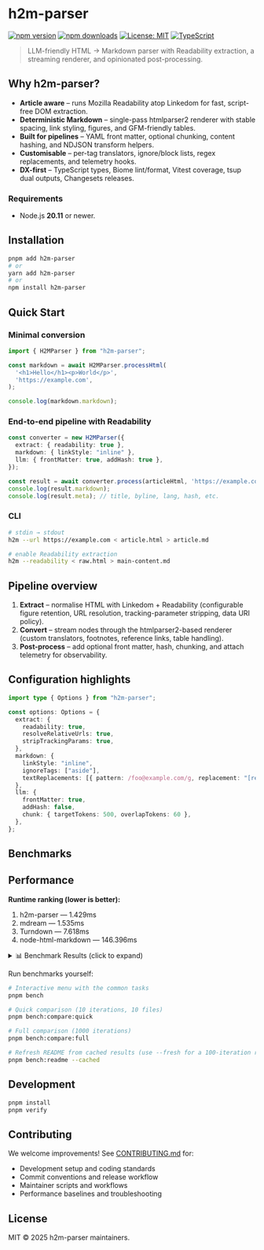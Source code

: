 # h2m-parser

[![npm version](https://img.shields.io/npm/v/h2m-parser.svg)](https://www.npmjs.com/package/h2m-parser)
[![npm downloads](https://img.shields.io/npm/dm/h2m-parser.svg)](https://www.npmjs.com/package/h2m-parser)
[![License: MIT](https://img.shields.io/badge/License-MIT-blue.svg)](https://opensource.org/licenses/MIT)
[![TypeScript](https://img.shields.io/badge/TypeScript-Ready-blue.svg)](https://www.typescriptlang.org/)

> LLM-friendly HTML → Markdown parser with Readability extraction, a streaming renderer, and opinionated post-processing.

## Why h2m-parser?

- **Article aware** – runs Mozilla Readability atop Linkedom for fast, script-free DOM extraction.
- **Deterministic Markdown** – single-pass htmlparser2 renderer with stable spacing, link styling, figures, and GFM-friendly tables.
- **Built for pipelines** – YAML front matter, optional chunking, content hashing, and NDJSON transform helpers.
- **Customisable** – per-tag translators, ignore/block lists, regex replacements, and telemetry hooks.
- **DX-first** – TypeScript types, Biome lint/format, Vitest coverage, tsup dual outputs, Changesets releases.

### Requirements

- Node.js **20.11** or newer.

## Installation

```bash
pnpm add h2m-parser
# or
yarn add h2m-parser
# or
npm install h2m-parser
```

## Quick Start

### Minimal conversion

```ts
import { H2MParser } from "h2m-parser";

const markdown = await H2MParser.processHtml(
  '<h1>Hello</h1><p>World</p>',
  'https://example.com',
);

console.log(markdown.markdown);
```

### End-to-end pipeline with Readability

```ts
const converter = new H2MParser({
  extract: { readability: true },
  markdown: { linkStyle: "inline" },
  llm: { frontMatter: true, addHash: true },
});

const result = await converter.process(articleHtml, 'https://example.com');
console.log(result.markdown);
console.log(result.meta); // title, byline, lang, hash, etc.
```

### CLI

```bash
# stdin → stdout
h2m --url https://example.com < article.html > article.md

# enable Readability extraction
h2m --readability < raw.html > main-content.md
```

## Pipeline overview

1. **Extract** – normalise HTML with Linkedom + Readability (configurable figure retention, URL resolution, tracking-parameter stripping, data URI policy).
2. **Convert** – stream nodes through the htmlparser2-based renderer (custom translators, footnotes, reference links, table handling).
3. **Post-process** – add optional front matter, hash, chunking, and attach telemetry for observability.

## Configuration highlights

```ts
import type { Options } from "h2m-parser";

const options: Options = {
  extract: {
    readability: true,
    resolveRelativeUrls: true,
    stripTrackingParams: true,
  },
  markdown: {
    linkStyle: "inline",
    ignoreTags: ["aside"],
    textReplacements: [{ pattern: /foo@example.com/g, replacement: "[redacted]" }],
  },
  llm: {
    frontMatter: true,
    addHash: false,
    chunk: { targetTokens: 500, overlapTokens: 60 },
  },
};
```

## Benchmarks

<!-- BENCHMARK:START -->
<!-- Last updated: 2025-09-28T17:49:57.461Z -->

## Performance

**Runtime ranking (lower is better):**
1. h2m-parser — 1.429ms
2. mdream — 1.535ms
3. Turndown — 7.618ms
4. node-html-markdown — 146.396ms

<details>
<summary>📊 Benchmark Results (click to expand)</summary>

### Benchmark Methodology

- **Dataset:** 93 files (4 synthetic + 89 real HTML documents)
- **Dataset path:** tests/fixtures
- **File sizes:** 21KB to 1771KB (mean: ~119KB)
- **Iterations:** 100 per file for statistical significance
- **Total runtime:** 710.6 seconds
- **Environment:** Node.js with standard V8 optimizations

### Average Processing Time

Tested across 93 files in tests/fixtures (up to 1771KB):

| Library | Without Readability | With Readability | Relative |
|---------|---------------------|------------------|----------|
| **h2m-parser** ✅ | **1.429ms** | 15.656ms | **Fastest** |
| mdream | 1.535ms | ❌ Not supported | 1.07x slower |
| Turndown | 7.618ms | ❌ Not supported | 5.33x slower |
| node-html-markdown | 146.396ms | ❌ Not supported | 102.48x slower |

**Readability overhead (h2m-parser):** +14.228ms (enables article extraction + content cleaning)

### Performance Analysis

- **Fastest baseline:** h2m-parser averages 1.429ms per document without Readability.
- **h2m-parser vs Turndown:** 5.33x faster (7.618ms → 1.429ms)
- **h2m-parser vs node-html-markdown:** 102.48x faster (146.396ms → 1.429ms)
- **h2m-parser vs mdream:** 1.07x faster (1.535ms → 1.429ms)
- **Readability impact:** 11.0x slower when enabled (1.429ms → 15.656ms)
- **Token savings vs raw HTML:** 24051 tokens saved (95.63%) on tests/fixtures/039c4b966d1f2a0c589ac0aad211fe65500ad1cb58c7f45b34251db7056803ec.html.
- **Algorithmic complexity:** O(n) linear scaling confirmed across file sizes

### Performance Projections

Estimated processing times for different file sizes (without Readability):

```
  100KB  1ms
  1MB    12ms
  10MB   123ms
  100MB  1.2s
```

*Based on linear scaling from 119KB average file size at 1.429ms*

### Detailed Results by File Size

#### tiny (18 bytes)

| Library | Mean (ms) | P95 (ms) | P99 (ms) |
|---------|-----------|----------|----------|
| h2m-parser (no Readability) | 0.013 | 0.026 | 0.029 |
| h2m-parser (with Readability) | 0.211 | 0.323 | 0.346 |
| Turndown | 0.024 | 0.045 | 0.054 |
| node-html-markdown | 0.012 | 0.018 | 0.022 |
| Mdream | 0.005 | 0.008 | 0.011 |

#### small (84 bytes)

| Library | Mean (ms) | P95 (ms) | P99 (ms) |
|---------|-----------|----------|----------|
| h2m-parser (no Readability) | 0.016 | 0.023 | 0.024 |
| h2m-parser (with Readability) | 0.174 | 0.209 | 0.211 |
| Turndown | 0.041 | 0.051 | 0.058 |
| node-html-markdown | 0.021 | 0.028 | 0.028 |
| Mdream | 0.014 | 0.020 | 0.021 |

#### medium (369 bytes)

| Library | Mean (ms) | P95 (ms) | P99 (ms) |
|---------|-----------|----------|----------|
| h2m-parser (no Readability) | 0.013 | 0.015 | 0.016 |
| h2m-parser (with Readability) | 0.220 | 0.249 | 0.276 |
| Turndown | 0.046 | 0.053 | 0.054 |
| node-html-markdown | 0.018 | 0.019 | 0.020 |
| Mdream | 0.020 | 0.038 | 0.038 |

#### file_42 (21KB)

| Library | Mean (ms) | P95 (ms) | P99 (ms) |
|---------|-----------|----------|----------|
| h2m-parser (no Readability) | 0.255 | 0.288 | 0.300 |
| h2m-parser (with Readability) | 1.848 | 2.020 | 2.041 |
| Turndown | 1.404 | 1.574 | 1.587 |
| node-html-markdown | 0.416 | 0.474 | 0.486 |
| Mdream | 0.359 | 0.419 | 0.422 |

#### file_33 (88KB)

| Library | Mean (ms) | P95 (ms) | P99 (ms) |
|---------|-----------|----------|----------|
| h2m-parser (no Readability) | 1.012 | 1.118 | 1.142 |
| h2m-parser (with Readability) | 6.122 | 6.449 | 9.356 |
| Turndown | 5.964 | 7.175 | 7.260 |
| node-html-markdown | 3.161 | 3.507 | 3.677 |
| Mdream | 1.946 | 2.035 | 2.090 |

#### file_89 (1771KB)

| Library | Mean (ms) | P95 (ms) | P99 (ms) |
|---------|-----------|----------|----------|
| h2m-parser (no Readability) | 31.259 | 32.395 | 32.627 |
| h2m-parser (with Readability) | 773.690 | 1022.269 | 1025.088 |
| Turndown | 194.083 | 200.565 | 201.472 |
| node-html-markdown | 13272.156 | 13570.330 | 13586.638 |
| Mdream | 49.983 | 50.678 | 50.773 |

*See [`bench/comparison-results.md`](bench/comparison-results.md) for complete results across all 93 files*

### Workflow Comparison (Await vs Stream)

| Mode | Iterations | Mean (ms) | p95 (ms) | Min (ms) | Max (ms) |
|------|------------|-----------|----------|----------|----------|
| h2m-parser (await) | 10 | 13.71 | 60.63 | 6.99 | 60.63 |
| mdream (await) | 10 | 3.38 | 15.12 | 1.59 | 15.12 |
| mdream (stream) | 10 | 13.63 | 105.06 | 2.00 | 105.06 |

### Token Savings

- Model: gpt-4o-mini
- HTML tokens: 25151
- Markdown tokens: 1100
- Savings: 24051 tokens (95.63%)
- Estimated cost delta per document: $0.003608
- Markdown length: 4869 characters

### Memory Snapshot

- Mode: h2m-reuse
- Iterations: 10
- RSS change: 47.72 MB

### Bundle Size Snapshot

Generated: 2025-09-28T17:49:58.314Z

| File | Size | Gzipped | Δ Size | Δ Gzipped |
|------|------|---------|--------|-----------|
| cli.cjs | 22KB | 8KB | +0 B (+0.00%) | +0 B (+0.00%) |
| cli.mjs | 22KB | 8KB | +0 B (+0.00%) | +0 B (+0.00%) |
| index.cjs | 19KB | 7KB | +0 B (+0.00%) | +0 B (+0.00%) |
| index.mjs | 19KB | 7KB | +0 B (+0.00%) | +0 B (+0.00%) |

### Live Fetch Results

Fetched: https://en.wikipedia.org/wiki/Markdown

| Tool | Mean | Min | Max |
|------|------|-----|-----|
| h2m-parser | 51.89ms | 44.27ms | 66.55ms |
| mdream (await) | 6.54ms | 3.98ms | 11.20ms |
| mdream (stream) | 12.89ms | 11.85ms | 14.91ms |

### Feature Comparison

| Feature | h2m-parser | Turndown | node-html-markdown | mdream |
|---------|------------|----------|--------------------|--------|
| **Performance** | ✅ Fastest | ❌ +433% slower | ❌ +10148% slower | ⚠️ +7% slower |
| **Readability** | ✅ | ❌ | ❌ | ⚠️ |
| **Link cleanup** | ✅ | ❌ | ❌ | ⚠️ |
| **Front matter** | ✅ | ❌ | ❌ | ✅ |
| **Chunking** | ✅ | ❌ | ❌ | ⚠️ |
| **TypeScript** | ✅ | ❌ | ✅ | ✅ |
| **Streaming** | ✅ | ❌ | ❌ | ✅ |

### Benchmark Transparency

- **Raw results:** [`bench/.results/comparison-latest.json`](bench/.results/comparison-latest.json)
- **Benchmark runner:** [`bench/compare.js`](bench/compare.js)
- **Test dataset:** [`tests/fixtures/`](tests/fixtures/) (89 real HTML files)
- **Statistical data:** Includes mean, median, P95, P99, min/max for each test
- **Reproducible:** Run `pnpm bench:compare:full` to verify results

</details>

Run benchmarks yourself:

```bash
# Interactive menu with the common tasks
pnpm bench

# Quick comparison (10 iterations, 10 files)
pnpm bench:compare:quick

# Full comparison (1000 iterations)
pnpm bench:compare:full

# Refresh README from cached results (use --fresh for a 100-iteration rebuild)
pnpm bench:readme --cached
```

<!-- BENCHMARK:END -->

## Development

```bash
pnpm install
pnpm verify
```

## Contributing

We welcome improvements! See [CONTRIBUTING.md](CONTRIBUTING.md) for:

- Development setup and coding standards
- Commit conventions and release workflow
- Maintainer scripts and workflows
- Performance baselines and troubleshooting

## License

MIT © 2025 h2m-parser maintainers.
